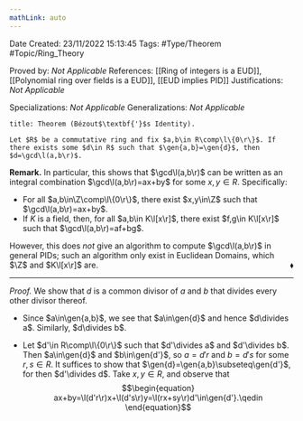 ```yaml
---
mathLink: auto
---
```


<div class="topSpace"></div>

Date Created: 23/11/2022 15:13:45
Tags: #Type/Theorem #Topic/Ring_Theory

Proved by: <i>Not Applicable</i>
References: [[Ring of integers is a EUD]], [[Polynomial ring over fields is a EUD]], [[EUD implies PID]]
Justifications: <i>Not Applicable</i>

Specializations: <i>Not Applicable</i>
Generalizations: <i>Not Applicable</i>

``` ad-Theorem
title: Theorem (Bézout$\textbf{'}$s Identity).

Let $R$ be a commutative ring and fix $a,b\in R\comp\l\{0\r\}$. If there exists some $d\in R$ such that $\gen{a,b}=\gen{d}$, then $d=\gcd\l(a,b\r)$.

```

<b>Remark.</b> In particular, this shows that $\gcd\l(a,b\r)$ can be written as an integral combination $\gcd\l(a,b\r)=ax+by$ for some $x,y\in R$. Specifically:
* For all $a,b\in\Z\comp\l\{0\r\}$, there exist $x,y\in\Z$ such that $\gcd\l(a,b\r)=ax+by$.
* If $K$ is a field, then, for all $a,b\in K\l[x\r]$, there exist $f,g\in K\l[x\r]$ such that $\gcd\l(a,b\r)=af+bg$.

However, this does <i>not</i> give an algorithm to compute $\gcd\l(a,b\r)$ in general PIDs; such an algorithm only exist in Euclidean Domains, which $\Z$ and $K\l[x\r]$ are.<span style="float:right;">$\blacklozenge$</span>

---

<i>Proof.</i> We show that $d$ is a common divisor of $a$ and $b$ that divides every other divisor thereof.
* Since $a\in\gen{a,b}$, we see that $a\in\gen{d}$ and hence $d\divides a$. Similarly, $d\divides b$.

* Let $d'\in R\comp\l\{0\r\}$ such that $d'\divides a$ and $d'\divides b$. Then $a\in\gen{d}$ and $b\in\gen{d'}$, so $a=d'r$ and $b=d's$ for some $r,s\in R$. It suffices to show that $\gen{d}=\gen{a,b}\subseteq\gen{d'}$, for then $d'\divides d$. Take $x,y\in R$, and observe that
$$\begin{equation}
    ax+by=\l(d'r\r)x+\l(d's\r)y=\l(rx+sy\r)d'\in\gen{d'}.\qedin
\end{equation}$$
